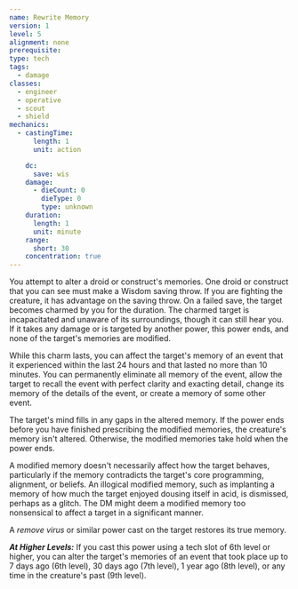 ```yaml
---
name: Rewrite Memory
version: 1
level: 5
alignment: none
prerequisite: 
type: tech
tags:
  - damage
classes:
  - engineer
  - operative
  - scout
  - shield
mechanics:
  - castingTime:
      length: 1
      unit: action

    dc:
      save: wis
    damage:
      - dieCount: 0
        dieType: 0
        type: unknown
    duration:
      length: 1
      unit: minute
    range:
      short: 30
    concentration: true
---
```

You attempt to alter a droid or construct's memories. One droid or construct that you can see must make a Wisdom saving throw. If you are fighting the creature, it has advantage on the saving throw. On a failed save, the target becomes charmed by you for the duration. The charmed target is incapacitated and unaware of its surroundings, though it can still hear you. If it takes any damage or is targeted by another power, this power ends, and none of the target's memories are modified.

While this charm lasts, you can affect the target's memory of an event that it experienced within the last 24 hours and that lasted no more than 10 minutes. You can permanently eliminate all memory of the event, allow the target to recall the event with perfect clarity and exacting detail, change its memory of the details of the event, or create a memory of some other event.

The target's mind fills in any gaps in the altered memory. If the power ends before you have finished prescribing the modified memories, the creature's memory isn't altered. Otherwise, the modified memories take hold when the power ends.

A modified memory doesn't necessarily affect how the target behaves, particularly if the memory contradicts the target's core programming, alignment, or beliefs. An illogical modified memory, such as implanting a memory of how much the target enjoyed dousing itself in acid, is dismissed, perhaps as a glitch. The DM might deem a modified memory too nonsensical to affect a target in a significant manner.

A *remove virus* or similar power cast on the target restores its true memory.

***__At Higher Levels__:*** If you cast this power using a tech slot of 6th level or higher, you can alter the target's memories of an event that took place up to 7 days ago (6th level), 30 days ago (7th level), 1 year ago (8th level), or any time in the creature's past (9th level).
    